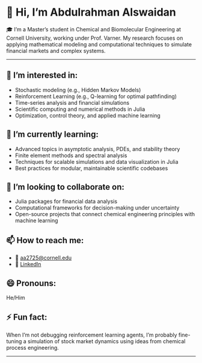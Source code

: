 # 👋 Hi, I’m Abdulrahman Alswaidan

🎓 I’m a Master’s student in Chemical and Biomolecular Engineering at Cornell University, working under Prof. Varner. My research focuses on applying mathematical modeling and computational techniques to simulate financial markets and complex systems.

---

## 👀 I’m interested in:
- Stochastic modeling (e.g., Hidden Markov Models)
- Reinforcement Learning (e.g., Q-learning for optimal pathfinding)
- Time-series analysis and financial simulations
- Scientific computing and numerical methods in Julia
- Optimization, control theory, and applied machine learning

## 🌱 I’m currently learning:
- Advanced topics in asymptotic analysis, PDEs, and stability theory  
- Finite element methods and spectral analysis  
- Techniques for scalable simulations and data visualization in Julia  
- Best practices for modular, maintainable scientific codebases

## 💞️ I’m looking to collaborate on:
- Julia packages for financial data analysis  
- Computational frameworks for decision-making under uncertainty  
- Open-source projects that connect chemical engineering principles with machine learning

## 📫 How to reach me:
- 📧 aa2725@cornell.edu  
- 💼 [LinkedIn](www.linkedin.com/in/abdulrahman-alswaidan-374541100)  

## 😄 Pronouns:
He/Him

## ⚡ Fun fact:
When I’m not debugging reinforcement learning agents, I’m probably fine-tuning a simulation of stock market dynamics using ideas from chemical process engineering.

---

<!---
altashly1/altashly1 is a ✨ special ✨ repository because its `README.md` (this file) appears on your GitHub profile.
You can click the Preview link to take a look at your changes.
--->
